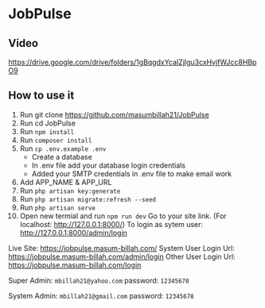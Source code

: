 # JobPulse

## Video

https://drive.google.com/drive/folders/1gBqgdxYcaIZjlgu3cxHvjfWJcc8HBpO9

## How to use it

1. Run git clone https://github.com/masumbillah21/JobPulse
2. Run cd JobPulse
3. Run `npm install`
4. Run `composer install`
5. Run `cp .env.example .env`
    - Create a database
    - In .env file add your database login credentials
    - Added your SMTP credentials in .env file to make email work
6. Add APP_NAME & APP_URL
7. Run `php artisan key:generate`
8. Run `php artisan migrate:refresh --seed`
9. Run `php artisan serve`
10. Open new termial and run `npm run dev`
Go to your site link. (For localhost: http://127.0.0.1:8000/)
To login as sytem user: http://127.0.0.1:8000/admin/login

Live Site: https://jobpulse.masum-billah.com/
System User Login Url: https://jobpulse.masum-billah.com/admin/login
Other User Login Url: https://jobpulse.masum-billah.com/login

Super Admin: `mbillah21@yahoo.com` password: `12345678`

System Admin: `mbillah21@gmail.com` password: `12345678`
